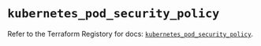 # `kubernetes_pod_security_policy`

Refer to the Terraform Registory for docs: [`kubernetes_pod_security_policy`](https://registry.terraform.io/providers/hashicorp/kubernetes/2.22.0/docs/resources/pod_security_policy).
